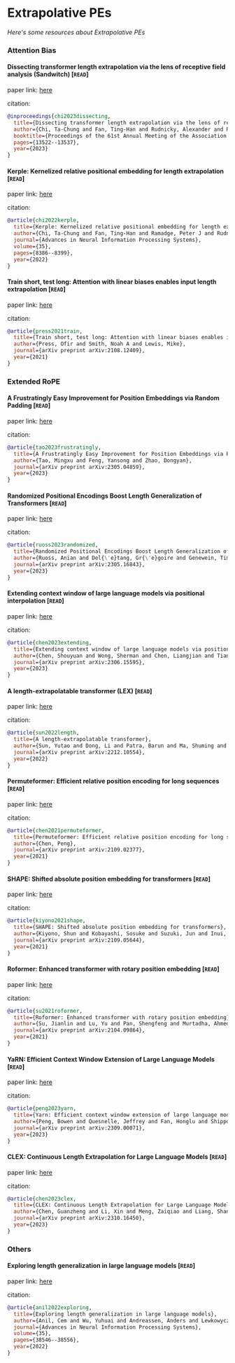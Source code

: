 # Extrapolative PEs
*Here's some resources about Extrapolative PEs*



### Attention Bias


#### Dissecting transformer length extrapolation via the lens of receptive field analysis (Sandwitch) [`READ`]

paper link: [here](https://aclanthology.org/2023.acl-long.756.pdf)

citation: 
```bibtex
@inproceedings{chi2023dissecting,
  title={Dissecting transformer length extrapolation via the lens of receptive field analysis},
  author={Chi, Ta-Chung and Fan, Ting-Han and Rudnicky, Alexander and Ramadge, Peter},
  booktitle={Proceedings of the 61st Annual Meeting of the Association for Computational Linguistics (Volume 1: Long Papers)},
  pages={13522--13537},
  year={2023}
}
```

#### Kerple: Kernelized relative positional embedding for length extrapolation [`READ`]

paper link: [here](https://proceedings.neurips.cc/paper_files/paper/2022/file/37a413841a614b5414b333585e7613b8-Paper-Conference.pdf)

citation: 
```bibtex
@article{chi2022kerple,
  title={Kerple: Kernelized relative positional embedding for length extrapolation},
  author={Chi, Ta-Chung and Fan, Ting-Han and Ramadge, Peter J and Rudnicky, Alexander},
  journal={Advances in Neural Information Processing Systems},
  volume={35},
  pages={8386--8399},
  year={2022}
}
```
    
    


#### Train short, test long: Attention with linear biases enables input length extrapolation [`READ`]

paper link: [here](https://arxiv.org/pdf/2108.12409.pdf%5C)

citation: 
```bibtex
@article{press2021train,
  title={Train short, test long: Attention with linear biases enables input length extrapolation},
  author={Press, Ofir and Smith, Noah A and Lewis, Mike},
  journal={arXiv preprint arXiv:2108.12409},
  year={2021}
}
```
    



### Extended RoPE

#### A Frustratingly Easy Improvement for Position Embeddings via Random Padding [`READ`]

paper link: [here](https://arxiv.org/pdf/2305.04859)

citation: 
```bibtex
@article{tao2023frustratingly,
  title={A Frustratingly Easy Improvement for Position Embeddings via Random Padding},
  author={Tao, Mingxu and Feng, Yansong and Zhao, Dongyan},
  journal={arXiv preprint arXiv:2305.04859},
  year={2023}
}
```
    
#### Randomized Positional Encodings Boost Length Generalization of Transformers [`READ`]

paper link: [here](https://arxiv.org/pdf/2305.16843)

citation: 
```bibtex
@article{ruoss2023randomized,
  title={Randomized Positional Encodings Boost Length Generalization of Transformers},
  author={Ruoss, Anian and Del{\'e}tang, Gr{\'e}goire and Genewein, Tim and Grau-Moya, Jordi and Csord{\'a}s, R{\'o}bert and Bennani, Mehdi and Legg, Shane and Veness, Joel},
  journal={arXiv preprint arXiv:2305.16843},
  year={2023}
}
```
    

#### Extending context window of large language models via positional interpolation [`READ`]

paper link: [here](https://arxiv.org/pdf/2306.15595)

citation: 
```bibtex
@article{chen2023extending,
  title={Extending context window of large language models via positional interpolation},
  author={Chen, Shouyuan and Wong, Sherman and Chen, Liangjian and Tian, Yuandong},
  journal={arXiv preprint arXiv:2306.15595},
  year={2023}
}
```
    

#### A length-extrapolatable transformer (LEX) [`READ`]

paper link: [here](https://arxiv.org/pdf/2212.10554)

citation: 
```bibtex
@article{sun2022length,
  title={A length-extrapolatable transformer},
  author={Sun, Yutao and Dong, Li and Patra, Barun and Ma, Shuming and Huang, Shaohan and Benhaim, Alon and Chaudhary, Vishrav and Song, Xia and Wei, Furu},
  journal={arXiv preprint arXiv:2212.10554},
  year={2022}
}
```

#### Permuteformer: Efficient relative position encoding for long sequences [`READ`]

paper link: [here](https://arxiv.org/pdf/2109.02377)

citation: 
```bibtex
@article{chen2021permuteformer,
  title={Permuteformer: Efficient relative position encoding for long sequences},
  author={Chen, Peng},
  journal={arXiv preprint arXiv:2109.02377},
  year={2021}
}
```

#### SHAPE: Shifted absolute position embedding for transformers [`READ`]

paper link: [here](https://arxiv.org/pdf/2109.05644)

citation: 
```bibtex
@article{kiyono2021shape,
  title={SHAPE: Shifted absolute position embedding for transformers},
  author={Kiyono, Shun and Kobayashi, Sosuke and Suzuki, Jun and Inui, Kentaro},
  journal={arXiv preprint arXiv:2109.05644},
  year={2021}
}
```



#### Roformer: Enhanced transformer with rotary position embedding [`READ`]

paper link: [here](https://arxiv.org/pdf/2104.09864)

citation: 
```bibtex
@article{su2021roformer,
  title={Roformer: Enhanced transformer with rotary position embedding},
  author={Su, Jianlin and Lu, Yu and Pan, Shengfeng and Murtadha, Ahmed and Wen, Bo and Liu, Yunfeng},
  journal={arXiv preprint arXiv:2104.09864},
  year={2021}
}
```

#### YaRN: Efficient Context Window Extension of Large Language Models [`READ`]

paper link: [here](https://arxiv.org/pdf/2309.00071)

citation:
```bibtex
@article{peng2023yarn,
  title={Yarn: Efficient context window extension of large language models},
  author={Peng, Bowen and Quesnelle, Jeffrey and Fan, Honglu and Shippole, Enrico},
  journal={arXiv preprint arXiv:2309.00071},
  year={2023}
}
```

#### CLEX: Continuous Length Extrapolation for Large Language Models [`READ`]

paper link: [here](https://arxiv.org/pdf/2310.16450)

citation:
```bibtex
@article{chen2023clex,
  title={CLEX: Continuous Length Extrapolation for Large Language Models},
  author={Chen, Guanzheng and Li, Xin and Meng, Zaiqiao and Liang, Shangsong and Bing, Lidong},
  journal={arXiv preprint arXiv:2310.16450},
  year={2023}
}
```


### Others

#### Exploring length generalization in large language models [`READ`]

paper link: [here](https://proceedings.neurips.cc/paper_files/paper/2022/file/fb7451e43f9c1c35b774bcfad7a5714b-Paper-Conference.pdf)

citation: 
```bibtex
@article{anil2022exploring,
  title={Exploring length generalization in large language models},
  author={Anil, Cem and Wu, Yuhuai and Andreassen, Anders and Lewkowycz, Aitor and Misra, Vedant and Ramasesh, Vinay and Slone, Ambrose and Gur-Ari, Guy and Dyer, Ethan and Neyshabur, Behnam},
  journal={Advances in Neural Information Processing Systems},
  volume={35},
  pages={38546--38556},
  year={2022}
}
```
    
    
